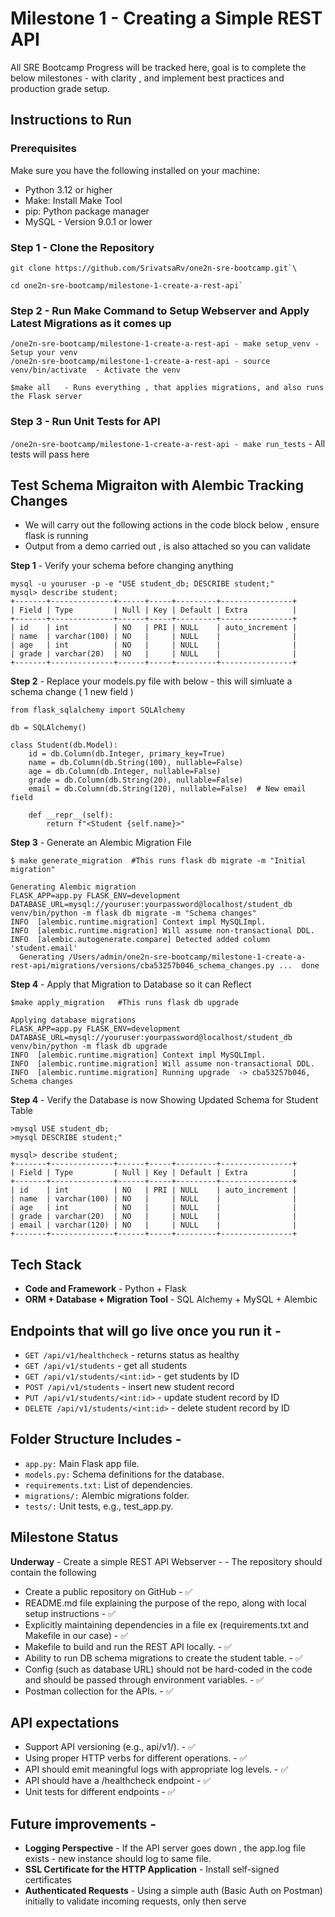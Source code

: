 # Milestone 1 - Creating a Simple REST API
All SRE Bootcamp Progress will be tracked here, goal is to complete the below milestones - with clarity , and implement best practices and production grade setup. 

## Instructions to Run 
### Prerequisites
Make sure you have the following installed on your machine:

- Python 3.12 or higher
- Make: Install Make Tool 
- pip: Python package manager
- MySQL - Version 9.0.1 or lower

### Step 1 - Clone the Repository 
```
git clone https://github.com/SrivatsaRv/one2n-sre-bootcamp.git`\

cd one2n-sre-bootcamp/milestone-1-create-a-rest-api`
```

### Step 2 - Run Make Command to Setup Webserver and Apply Latest Migrations as it comes up
```
/one2n-sre-bootcamp/milestone-1-create-a-rest-api - make setup_venv - Setup your venv 
/one2n-sre-bootcamp/milestone-1-create-a-rest-api - source venv/bin/activate  - Activate the venv

$make all   - Runs everything , that applies migrations, and also runs the Flask server
```

### Step 3 - Run Unit Tests for API 
`/one2n-sre-bootcamp/milestone-1-create-a-rest-api - make run_tests` - All tests will pass here


## Test Schema Migraiton with Alembic Tracking Changes
- We will carry out the following actions in the code block below , ensure flask is running
- Output from a demo carried out , is also attached so you can validate 


**Step 1** - Verify your schema before changing anything 
```
mysql -u youruser -p -e "USE student_db; DESCRIBE student;"
mysql> describe student;
+-------+--------------+------+-----+---------+----------------+
| Field | Type         | Null | Key | Default | Extra          |
+-------+--------------+------+-----+---------+----------------+
| id    | int          | NO   | PRI | NULL    | auto_increment |
| name  | varchar(100) | NO   |     | NULL    |                |
| age   | int          | NO   |     | NULL    |                |
| grade | varchar(20)  | NO   |     | NULL    |                |
+-------+--------------+------+-----+---------+----------------+
```

**Step 2** - Replace your models.py file with below - this will simluate a schema change ( 1 new field )
```
from flask_sqlalchemy import SQLAlchemy

db = SQLAlchemy()

class Student(db.Model):
    id = db.Column(db.Integer, primary_key=True)
    name = db.Column(db.String(100), nullable=False)
    age = db.Column(db.Integer, nullable=False)
    grade = db.Column(db.String(20), nullable=False)
    email = db.Column(db.String(120), nullable=False)  # New email field

    def __repr__(self):
        return f"<Student {self.name}>"
```
**Step 3** - Generate an Alembic Migration File

```
$ make generate_migration  #This runs flask db migrate -m "Initial migration"

Generating Alembic migration
FLASK_APP=app.py FLASK_ENV=development DATABASE_URL=mysql://youruser:yourpassword@localhost/student_db   venv/bin/python -m flask db migrate -m "Schema changes"
INFO  [alembic.runtime.migration] Context impl MySQLImpl.
INFO  [alembic.runtime.migration] Will assume non-transactional DDL.
INFO  [alembic.autogenerate.compare] Detected added column 'student.email'
  Generating /Users/admin/one2n-sre-bootcamp/milestone-1-create-a-rest-api/migrations/versions/cba53257b046_schema_changes.py ...  done

```

**Step 4** - Apply that Migration to Database so it can Reflect

```
$make apply_migration   #This runs flask db upgrade 

Applying database migrations
FLASK_APP=app.py FLASK_ENV=development DATABASE_URL=mysql://youruser:yourpassword@localhost/student_db   venv/bin/python -m flask db upgrade
INFO  [alembic.runtime.migration] Context impl MySQLImpl.
INFO  [alembic.runtime.migration] Will assume non-transactional DDL.
INFO  [alembic.runtime.migration] Running upgrade  -> cba53257b046, Schema changes

```
**Step 4** - Verify the Database is now Showing Updated Schema for Student Table
```
>mysql USE student_db; 
>mysql DESCRIBE student;"

mysql> describe student;
+-------+--------------+------+-----+---------+----------------+
| Field | Type         | Null | Key | Default | Extra          |
+-------+--------------+------+-----+---------+----------------+
| id    | int          | NO   | PRI | NULL    | auto_increment |
| name  | varchar(100) | NO   |     | NULL    |                |
| age   | int          | NO   |     | NULL    |                |
| grade | varchar(20)  | NO   |     | NULL    |                |
| email | varchar(120) | NO   |     | NULL    |                |
+-------+--------------+------+-----+---------+----------------+

```


## Tech Stack
- **Code and Framework** - Python + Flask
- **ORM + Database + Migration Tool**  - SQL Alchemy + MySQL + Alembic 


## Endpoints that will go live once you run it - 
- `GET /api/v1/healthcheck` - returns status as healthy
- `GET /api/v1/students` - get all students
- `GET /api/v1/students/<int:id>` - get students by ID
- `POST /api/v1/students` - insert new student record
- `PUT /api/v1/students/<int:id>` - update student record by ID
- `DELETE /api/v1/students/<int:id>` - delete student record by ID

## Folder Structure Includes - 
- `app.py:` Main Flask app file.
- `models.py:` Schema definitions for the database.
- `requirements.txt:` List of dependencies.
- `migrations/:` Alembic migrations folder.
- `tests/:` Unit tests, e.g., test_app.py.

## Milestone Status 
**Underway** - Create a simple REST API Webserver - - The repository should contain the following
- Create a public repository on GitHub - ✅
- README.md file explaining the purpose of the repo, along with local setup instructions - ✅
- Explicitly maintaining dependencies in a file ex (requirements.txt and Makefile in our case) - ✅
- Makefile to build and run the REST API locally. - ✅
- Ability to run DB schema migrations to create the student table. - ✅
- Config (such as database URL) should not be hard-coded in the code and should be passed through   environment variables. - ✅
- Postman collection for the APIs. - ✅

## API expectations
- Support API versioning (e.g., api/v1/<resource>). - ✅
- Using proper HTTP verbs for different operations. - ✅
- API should emit meaningful logs with appropriate log levels. - ✅
- API should have a /healthcheck endpoint - ✅
- Unit tests for different endpoints - ✅


## Future improvements - 
- **Logging Perspective** - If the API server goes down , the app.log file exists - new instance should log to same file. 
- **SSL Certificate for the HTTP Application** - Install self-signed certificates
- **Authenticated Requests** - Using a simple auth (Basic Auth on Postman) initially to validate incoming requests, only then serve